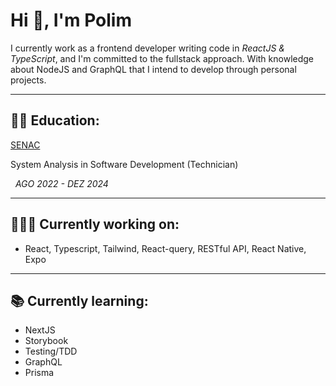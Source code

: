 # Hi 👋, I'm Polim

I currently work as a frontend developer writing code in _ReactJS & TypeScript_, and I'm committed to the fullstack approach. With knowledge about NodeJS and GraphQL that I intend to develop through personal projects.

---

## 🧑‍🎓 Education:

[SENAC](https://www.sp.senac.br/graduacao/tecnologia-em-analise-e-desenvolvimento-de-sistemas)
&nbsp;

System Analysis in Software Development (Technician)

&nbsp;
_AGO 2022 - DEZ 2024_

---

## 🧑🏻‍💻 Currently working on:

- React, Typescript, Tailwind, React-query, RESTful API, React Native, Expo

---

## 📚 Currently learning:

- NextJS
- Storybook
- Testing/TDD
- GraphQL
- Prisma
